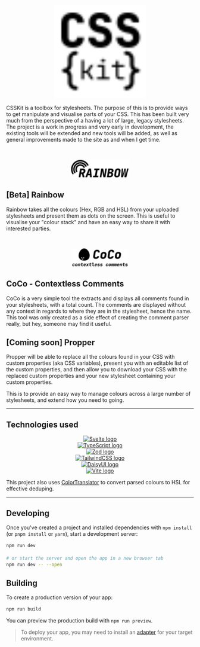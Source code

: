 <p align="center">
    <picture>
        <source media="(prefers-color-scheme: dark)" srcset="static/csskit-white.svg">
        <source media="(prefers-color-scheme: light)" srcset="static/csskit.svg">
        <img alt="CSSkit logo" src="static/csskit.svg" height="250">
    </picture>
</p>

CSSKit is a toolbox for stylesheets. The purpose of this is to provide ways to get manipulate and visualise parts of your CSS. This has been built very much from the perspective of a having a lot of large, legacy stylesheets. The project is a work in progress and very early in development, the existing tools will be extended and new tools will be added, as well as general improvements made to the site as and when I get time.

<br/>

<p align="center" >
    <picture>
        <source media="(prefers-color-scheme: dark)" srcset="static/rainbow-white.svg">
        <source media="(prefers-color-scheme: light)" srcset="static/rainbow.svg">
        <img alt="CSSkit logo" src="static/rainbow.svg" height="50">
    </picture>
</p>

## [Beta] Rainbow

Rainbow takes all the colours (Hex, RGB and HSL) from your uploaded stylesheets and present them as dots on the screen. This is useful to visualise your "colour stack" and have an easy way to share it with interested parties.

<br/>

<p align="center" >
    <picture>
        <source media="(prefers-color-scheme: dark)" srcset="static/coco-white.svg">
        <source media="(prefers-color-scheme: light)" srcset="static/coco.svg">
        <img alt="CSSkit logo" src="static/coco.svg" height="50">
    </picture>
</p>

## CoCo - Contextless Comments

CoCo is a very simple tool the extracts and displays all comments found in your stylesheets, with a total count. The comments are displayed without any context in regards to where they are in the stylesheet, hence the name. This tool was only created as a side effect of creating the comment parser really, but hey, someone may find it useful.

## [Coming soon] Propper

Propper will be able to replace all the colours found in your CSS with custom properties (aka CSS variables), present you with an editable list of the custom properties, and then allow you to download your CSS with the replaced custom properties and your new stylesheet containing your custom properties.

This is to provide an easy way to manage colours across a large number of stylesheets, and extend how you need to going.

---

## Technologies used

<p align="center" >
    <a href="https://github.com/sveltejs/svelte">
        <picture>
            <source media="(prefers-color-scheme: dark)" srcset="static/ext/svelte-logo-text-white.svg">
            <source media="(prefers-color-scheme: light)" srcset="static/ext/svelte-logo-text.svg">
            <img alt="Svelte logo" src="static/svelte-logo-text.svg" height="50">
        </picture>
    </a>
    <br/>
    <a href="https://github.com/microsoft/TypeScript">
        <picture>
            <source media="(prefers-color-scheme: dark)" srcset="static/ext/typescript-logo-text-white.svg">
            <source media="(prefers-color-scheme: light)" srcset="static/ext/typescript-logo-text.svg">
            <img alt="TypeScript logo" src="static/typescript-logo-text.svg" height="50">
        </picture>
    </a>
    <br/>
    <a href="https://github.com/colinhacks/zod">
        <picture>
            <source media="(prefers-color-scheme: dark)" srcset="static/ext/zod-logo-text-white.svg">
            <source media="(prefers-color-scheme: light)" srcset="static/ext/zod-logo-text.svg">
            <img alt="Zod logo" src="static/zod-logo-text.svg" height="50">
        </picture>
    </a>
    <br/>
    <a href="https://github.com/tailwindlabs/tailwindcss">
        <picture>
            <source media="(prefers-color-scheme: dark)" srcset="static/ext/tailwindcss-logo-text-white.svg">
            <source media="(prefers-color-scheme: light)" srcset="static/ext/tailwindcss-logo-text.svg">
            <img alt="TailwindCSS logo" src="static/tailwindcss-logo-text.svg" height="50">
        </picture>
    </a>
    <br/>
    <a href="https://github.com/saadeghi/daisyui">
        <picture>
            <source media="(prefers-color-scheme: dark)" srcset="static/ext/daisyui-logo-text-white.svg">
            <source media="(prefers-color-scheme: light)" srcset="static/ext/daisyui-logo-text.svg">
            <img alt="DaisyUI logo" src="static/daisyui-logo-text.svg" height="50">
        </picture>
    </a>
    <br/>
    <a href="https://github.com/vitejs/vite">
        <picture>
            <source media="(prefers-color-scheme: dark)" srcset="static/ext/vite-logo-text-white.svg">
            <source media="(prefers-color-scheme: light)" srcset="static/ext/vite-logo-text.svg">
            <img alt="Vite logo" src="static/vite-logo-text.svg" height="50">
        </picture>
    </a>
</p>

This project also uses [ColorTranslator](https://github.com/elchininet/ColorTranslator) to convert parsed colours to HSL for effective deduping.

---

## Developing

Once you've created a project and installed dependencies with `npm install` (or `pnpm install` or `yarn`), start a development server:

```bash
npm run dev

# or start the server and open the app in a new browser tab
npm run dev -- --open
```

## Building

To create a production version of your app:

```bash
npm run build
```

You can preview the production build with `npm run preview`.

> To deploy your app, you may need to install an [adapter](https://kit.svelte.dev/docs/adapters) for your target environment.

